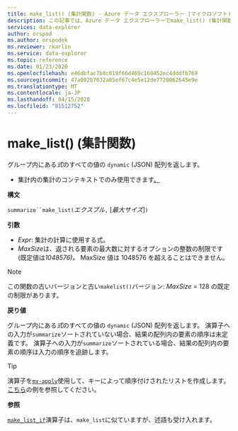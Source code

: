 ```yaml
---
title: make_list() (集計関数) - Azure データ エクスプローラー |マイクロソフトドキュメント
description: この記事では、Azure データ エクスプローラーでmake_list() (集計関数) について説明します。
services: data-explorer
author: orspod
ms.author: orspodek
ms.reviewer: rkarlin
ms.service: data-explorer
ms.topic: reference
ms.date: 01/23/2020
ms.openlocfilehash: e46dbfac7b8c819f66d469c160452ec4dddfb769
ms.sourcegitcommit: 47a002b7032a05ef67c4e5e12de7720062645e9e
ms.translationtype: MT
ms.contentlocale: ja-JP
ms.lasthandoff: 04/15/2020
ms.locfileid: "81512752"
---
```

# <a name="make_list-aggregation-function"></a>make_list() (集計関数)

グループ内にある*式*のすべての値の `dynamic` (JSON) 配列を返します。

* 集計内の集計のコンテキストでのみ使用できます[。](summarizeoperator.md)

**構文**

`summarize``make_list(`*エクスプル*`,` [*最大サイズ*]`)`

**引数**

* *Expr*: 集計の計算に使用する式。
* *MaxSize*は、返される要素の最大数に対するオプションの整数の制限です (既定値は*1048576)。* MaxSize 値は 1048576 を超えることはできません。

> [!NOTE]
> この関数の古いバージョンと古い`makelist()`バージョン: *MaxSize* = 128 の既定の制限があります。

**戻り値**

グループ内にある*式*のすべての値の `dynamic` (JSON) 配列を返します。
演算子への入力が`summarize`ソートされていない場合、結果の配列内の要素の順序は未定義です。
演算子への入力が`summarize`ソートされている場合、結果の配列内の要素の順序は入力の順序を追跡します。

> [!TIP]
> 演算子を[`mv-apply`](./mv-applyoperator.md)使用して、キーによって順序付けされたリストを作成します。 [こちら](./mv-applyoperator.md#using-mv-apply-operator-to-sort-the-output-of-makelist-aggregate-by-some-key)の例を参照してください。

**参照**

[`make_list_if`](./makelistif-aggfunction.md)演算子は、`make_list`に似ていますが、述語も受け入れます。
